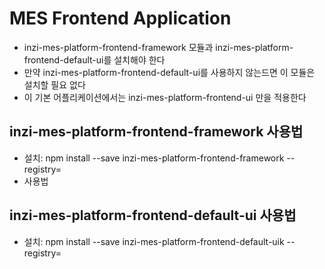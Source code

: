 # MES Frontend Application

- inzi-mes-platform-frontend-framework 모듈과 inzi-mes-platform-frontend-default-ui를 설치해야 한다  
- 만약 inzi-mes-platform-frontend-default-ui를 사용하지 않는드면 이 모듈은 설치할 필요 없다  
- 이 기본 어플리케이션에서는 inzi-mes-platform-frontend-ui 만을 적용한다  

## inzi-mes-platform-frontend-framework 사용법
- 설치: npm install --save inzi-mes-platform-frontend-framework --registry=<npm-resitry-url> 
- 사용법
  

## inzi-mes-platform-frontend-default-ui 사용법
- 설치: npm install --save inzi-mes-platform-frontend-default-uik --registry=<npm-resitry-url>